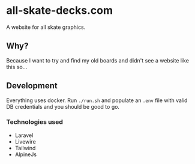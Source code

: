 # all-skate-decks.com

A website for all skate graphics.

## Why?

Because I want to try and find my old boards and didn't see a website like this so...

## Development

Everything uses docker. Run `./run.sh` and populate an `.env` file with valid
DB credentials and you should be good to go.

### Technologies used

- Laravel
- Livewire
- Tailwind
- AlpineJs
